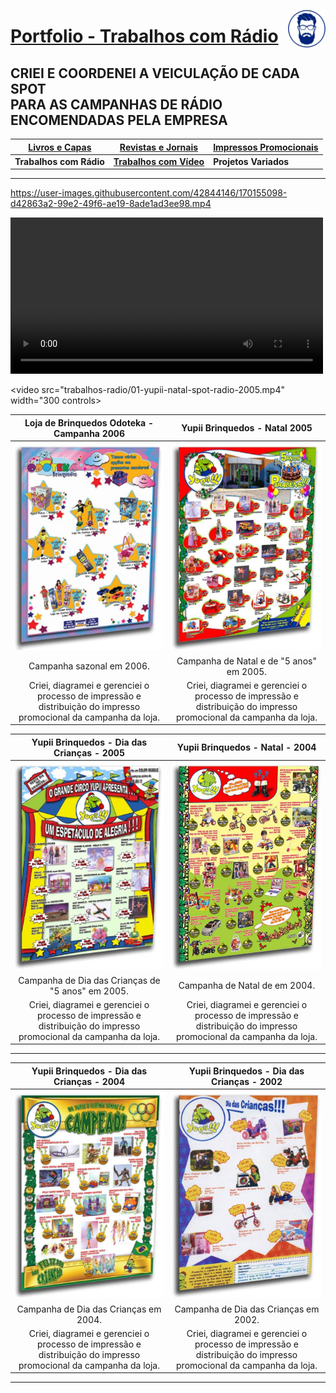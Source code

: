 [<img align="right"  width="60" height="60" src="https://github.com/3DGuima/3DGuima/blob/dc8573070b20afbede441ea49ea88372232a8089/main-images/eu-icon-256x256-2020.png">](https://github.com/3DGuima)
# <ins>Portfolio - Trabalhos com Rádio</ins>

## CRIEI E COORDENEI A VEICULAÇÃO DE CADA SPOT<br>PARA AS CAMPANHAS DE RÁDIO ENCOMENDADAS PELA EMPRESA

| [**Livros e Capas**](/livros-capas/livros-capas.md) | [**Revistas e Jornais**](/revistas-jornais/revistas-jornais.md) | [**Impressos Promocionais**](/impressos-promocionais/impressos-promocionais.md) |
| -------------- | ------------------ | ---------------------- |
| **Trabalhos com Rádio** | [**Trabalhos com Vídeo**](/trabalhos-video/trabalhos-video.md) | **Projetos Variados** |

----

https://user-images.githubusercontent.com/42844146/170155098-d42863a2-99e2-49f6-ae19-8ade1ad3ee98.mp4

<div>
<video width="500" controls>
  <source src="trabalhos-radio/01-yupii-natal-spot-radio-2005.mp4">
</video>
</div>

<video src="trabalhos-radio/01-yupii-natal-spot-radio-2005.mp4" width="300 controls></video>


**Loja de Brinquedos Odoteka - Campanha 2006** | **Yupii Brinquedos - Natal 2005**
:------------------------------------:|:------------------------------------:
![](/impressos-promocionais/001-impresso-promocional-loja-brinquedos-odoteka-2006.jpg)  | ![](/impressos-promocionais/002-impresso-promocional-campanha-natal-yupii-brinquedos-2005.jpg) |
Campanha sazonal em 2006. | Campanha de Natal e de "5 anos" em 2005.
Criei, diagramei e gerenciei o processo de impressão e distribuição do impresso promocional da campanha da loja. | Criei, diagramei e gerenciei o processo de impressão e distribuição do impresso promocional da campanha da loja.

**Yupii Brinquedos - Dia das Crianças - 2005** | **Yupii Brinquedos - Natal - 2004**
:--------------------:|:-----------:
![](/impressos-promocionais/003-impresso-promocional-campanha-dia-criancas-yupii-brinquedos-2005.jpg) | ![](/impressos-promocionais/004-impresso-promocional-campanha-natal-yupii-brinquedos-2004.jpg)|
Campanha de Dia das Crianças de "5 anos" em 2005. | Campanha de Natal de em 2004.
Criei, diagramei e gerenciei o processo de impressão e distribuição do impresso promocional da campanha da loja. | Criei, diagramei e gerenciei o processo de impressão e distribuição do impresso promocional da campanha da loja.
 
----

**Yupii Brinquedos - Dia das Crianças - 2004** | **Yupii Brinquedos - Dia das Crianças - 2002** 
:---------------------------:|:---------------------------:
![](/impressos-promocionais/005-impresso-promocional-campanha-dia-criancas-yupii-brinquedos-2004.jpg)| ![](/impressos-promocionais/006-impresso-promocional-campanha-dia-criancas-yupii-brinquedos-2002.jpg)
Campanha de Dia das Crianças em 2004. | Campanha de Dia das Crianças em 2002.
Criei, diagramei e gerenciei o processo de impressão e distribuição do impresso promocional da campanha da loja. | Criei, diagramei e gerenciei o processo de impressão e distribuição do impresso promocional da campanha da loja.

----